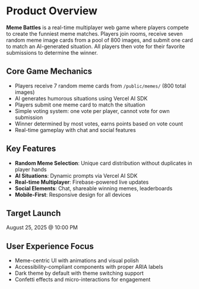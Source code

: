 # Product Overview

**Meme Battles** is a real-time multiplayer web game where players compete to create the funniest meme matches. Players join rooms, receive seven random meme image cards from a pool of 800 images, and submit one card to match an AI-generated situation. All players then vote for their favorite submissions to determine the winner.

## Core Game Mechanics

- Players receive 7 random meme cards from `/public/memes/` (800 total images)
- AI generates humorous situations using Vercel AI SDK
- Players submit one meme card to match the situation
- Simple voting system: one vote per player, cannot vote for own submission
- Winner determined by most votes, earns points based on vote count
- Real-time gameplay with chat and social features

## Key Features

- **Random Meme Selection**: Unique card distribution without duplicates in player hands
- **AI Situations**: Dynamic prompts via Vercel AI SDK
- **Real-time Multiplayer**: Firebase-powered live updates
- **Social Elements**: Chat, shareable winning memes, leaderboards
- **Mobile-First**: Responsive design for all devices

## Target Launch

August 25, 2025 @ 10:00 PM

## User Experience Focus

- Meme-centric UI with animations and visual polish
- Accessibility-compliant components with proper ARIA labels
- Dark theme by default with theme switching support
- Confetti effects and micro-interactions for engagement
